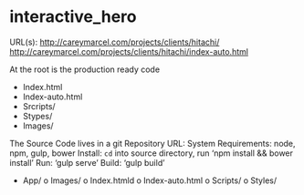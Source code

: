 # interactive_hero
URL(s):
http://careymarcel.com/projects/clients/hitachi/
http://careymarcel.com/projects/clients/hitachi/index-auto.html

At the root is the production ready code
-	Index.html
-	Index-auto.html
-	Srcripts/
-	Stypes/
-	Images/

The Source Code lives in a git Repository
	URL:
	System Requirements: node, npm, gulp, bower
	Install: `cd` into source directory, run ‘npm install && bower install’
	Run: ‘gulp serve’
	Build: ‘gulp build’

-	App/
o	Images/
o	Index.htmld
o	Index-auto.html
o	Scripts/
o	Styles/ 
